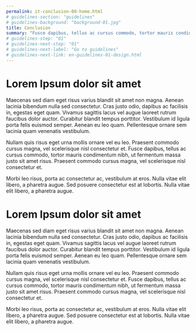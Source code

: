 ```yaml
---
permalink: it-conclusion-00-home.html
# guidelines-section: "guidelines"
# guidelines-background: "background-01.jpg"
title: Conclusion
summary: "Fusce dapibus, tellus ac cursus commodo, tortor mauris condimentum nibh, ut fermentum massa justo sit amet risus. Morbi leo risus, porta ac consectetur ac, vestibulum at eros."
# guidelines-step: "01"
# guidelines-next-step: "01"
# guidelines-next-label: "Go to guidelines"
# guidelines-next-link: en-guidelines-01-design.html
---
```



# Lorem Ipsum dolor sit amet

Maecenas sed diam eget risus varius blandit sit amet non magna. Aenean lacinia bibendum nulla sed consectetur. Cras justo odio, dapibus ac facilisis in, egestas eget quam. Vivamus sagittis lacus vel augue laoreet rutrum faucibus dolor auctor. Curabitur blandit tempus porttitor. Vestibulum id ligula porta felis euismod semper. Aenean eu leo quam. Pellentesque ornare sem lacinia quam venenatis vestibulum.

Nullam quis risus eget urna mollis ornare vel eu leo. Praesent commodo cursus magna, vel scelerisque nisl consectetur et. Fusce dapibus, tellus ac cursus commodo, tortor mauris condimentum nibh, ut fermentum massa justo sit amet risus. Praesent commodo cursus magna, vel scelerisque nisl consectetur et.

Morbi leo risus, porta ac consectetur ac, vestibulum at eros. Nulla vitae elit libero, a pharetra augue. Sed posuere consectetur est at lobortis. Nulla vitae elit libero, a pharetra augue.

# Lorem Ipsum dolor sit amet

Maecenas sed diam eget risus varius blandit sit amet non magna. Aenean lacinia bibendum nulla sed consectetur. Cras justo odio, dapibus ac facilisis in, egestas eget quam. Vivamus sagittis lacus vel augue laoreet rutrum faucibus dolor auctor. Curabitur blandit tempus porttitor. Vestibulum id ligula porta felis euismod semper. Aenean eu leo quam. Pellentesque ornare sem lacinia quam venenatis vestibulum.

Nullam quis risus eget urna mollis ornare vel eu leo. Praesent commodo cursus magna, vel scelerisque nisl consectetur et. Fusce dapibus, tellus ac cursus commodo, tortor mauris condimentum nibh, ut fermentum massa justo sit amet risus. Praesent commodo cursus magna, vel scelerisque nisl consectetur et.

Morbi leo risus, porta ac consectetur ac, vestibulum at eros. Nulla vitae elit libero, a pharetra augue. Sed posuere consectetur est at lobortis. Nulla vitae elit libero, a pharetra augue.